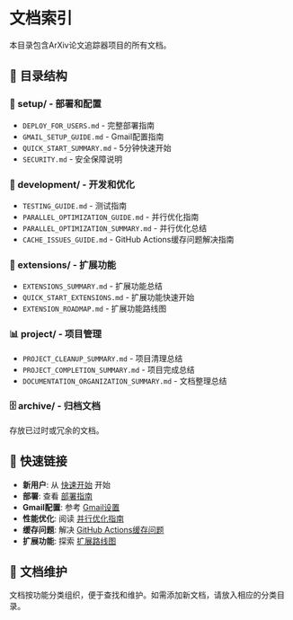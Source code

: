 # 文档索引

本目录包含ArXiv论文追踪器项目的所有文档。

## 📁 目录结构

### 🚀 setup/ - 部署和配置
- `DEPLOY_FOR_USERS.md` - 完整部署指南
- `GMAIL_SETUP_GUIDE.md` - Gmail配置指南
- `QUICK_START_SUMMARY.md` - 5分钟快速开始
- `SECURITY.md` - 安全保障说明

### 🔧 development/ - 开发和优化
- `TESTING_GUIDE.md` - 测试指南
- `PARALLEL_OPTIMIZATION_GUIDE.md` - 并行优化指南
- `PARALLEL_OPTIMIZATION_SUMMARY.md` - 并行优化总结
- `CACHE_ISSUES_GUIDE.md` - GitHub Actions缓存问题解决指南

### 🚀 extensions/ - 扩展功能
- `EXTENSIONS_SUMMARY.md` - 扩展功能总结
- `QUICK_START_EXTENSIONS.md` - 扩展功能快速开始
- `EXTENSION_ROADMAP.md` - 扩展功能路线图

### 📊 project/ - 项目管理
- `PROJECT_CLEANUP_SUMMARY.md` - 项目清理总结
- `PROJECT_COMPLETION_SUMMARY.md` - 项目完成总结
- `DOCUMENTATION_ORGANIZATION_SUMMARY.md` - 文档整理总结

### 🗄️ archive/ - 归档文档
存放已过时或冗余的文档。

## 🔗 快速链接

- **新用户**: 从 [快速开始](setup/QUICK_START_SUMMARY.md) 开始
- **部署**: 查看 [部署指南](setup/DEPLOY_FOR_USERS.md)
- **Gmail配置**: 参考 [Gmail设置](setup/GMAIL_SETUP_GUIDE.md)
- **性能优化**: 阅读 [并行优化指南](development/PARALLEL_OPTIMIZATION_GUIDE.md)
- **缓存问题**: 解决 [GitHub Actions缓存问题](development/CACHE_ISSUES_GUIDE.md)
- **扩展功能**: 探索 [扩展路线图](extensions/EXTENSION_ROADMAP.md)

## 📝 文档维护

文档按功能分类组织，便于查找和维护。如需添加新文档，请放入相应的分类目录。
